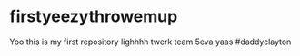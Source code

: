 firstyeezythrowemup
===================

Yoo this is my first repository lighhhh twerk team 5eva yaas
#daddyclayton
